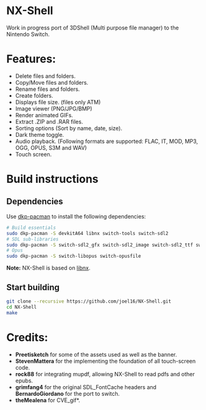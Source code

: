 # NX-Shell

Work in progress port of 3DShell (Multi purpose file manager) to the Nintendo Switch.

# Features:

- Delete files and folders.
- Copy/Move files and folders.
- Rename files and folders.
- Create folders.
- Displays file size. (files only ATM)
- Image viewer (PNG/JPG/BMP)
- Render animated GIFs.
- Extract .ZIP and .RAR files.
- Sorting options (Sort by name, date, size).
- Dark theme toggle.
- Audio playback. (Following formats are supported: FLAC, IT, MOD, MP3, OGG, OPUS, S3M and WAV)
- Touch screen.

# Build instructions

## Dependencies

Use [dkp-pacman](https://devkitpro.org/wiki/devkitPro_pacman) to install the following dependencies:

```bash
# Build essentials
sudo dkp-pacman -S devkitA64 libnx switch-tools switch-sdl2
# SDL sub-libraries
sudo dkp-pacman -S switch-sdl2_gfx switch-sdl2_image switch-sdl2_ttf switch-sdl2_mixer
# Opus
sudo dkp-pacman -S switch-libopus switch-opusfile
```

**Note:** NX-Shell is based on [libnx](https://github.com/switchbrew/libnx).

## Start building

```bash
git clone --recursive https://github.com/joel16/NX-Shell.git
cd NX-Shell
make
```

# Credits:

- **Preetisketch** for some of the assets used as well as the banner.
- **StevenMattera** for the implementing the foundation of all touch-screen code.
- **rock88** for integrating mupdf, allowing NX-Shell to read pdfs and other epubs.
- **grimfang4** for the original SDL_FontCache headers and **BernardoGiordano** for the port to switch.
- **theMealena** for CVE_gif*.
